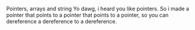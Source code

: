 Pointers, arrays and string
Yo dawg, i heard you like pointers. So i made a pointer that points to a pointer that points to a pointer, so you can dereference a dereference to a dereference.
